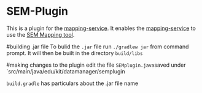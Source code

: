 # SEM-Plugin
This is a plugin for the [mapping-service](https://github.com/maximilianiKIT/mapping-service).
It enables the [mapping-service](https://github.com/maximilianiKIT/mapping-service) to use the [SEM Mapping tool](https://github.com/kit-data-manager/SEM-Mapping-Tool.git).

#building .jar file
To bulid the `.jar` file run `./gradlew jar` from command prompt. It will then be built in the directory `build/libs`

#making changes to the plugin
edit the file `SEMplugin.java`saved under `src/main/java/edu/kit/datamanager/semplugin

`build.gradle` has particulars about the .jar file name

